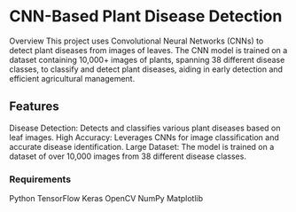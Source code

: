 <h1>CNN-Based Plant Disease Detection</h1>
Overview
This project uses Convolutional Neural Networks (CNNs) to detect plant diseases from images of leaves. The CNN model is trained on a dataset containing 10,000+ images of plants, spanning 38 different disease classes, to classify and detect plant diseases, aiding in early detection and efficient agricultural management.

<h2>Features</h2>
Disease Detection: Detects and classifies various plant diseases based on leaf images.
High Accuracy: Leverages CNNs for image classification and accurate disease identification.
Large Dataset: The model is trained on a dataset of over 10,000 images from 38 different disease classes.
<h3>Requirements</h3>
Python
TensorFlow
Keras
OpenCV
NumPy
Matplotlib

